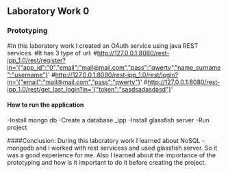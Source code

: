 ## Laboratory Work 0
### Prototyping

#In this laboratory work I created an OAuth service using java REST services.
#It has 3 type of url:
#http://127.0.0.1:8080/rest-ipp_1.0/rest/register?in='{"app_id":"0","email":"mail@mail.com","pass":"qwerty","name_surname":"username"}'
#http://127.0.0.1:8080/rest-ipp_1.0/rest/login?in='{"email":"mail@mail.com","pass":"qwerty"}'
#http://127.0.0.1:8080/rest-ipp_1.0/rest/get_last_login?in='{"token":"sasdsadasdasd"}'



#### How to run the application
-Install mongo db
-Create a database _ipp
-Install glassfish server
-Run project



####Conclusion: 
During this laboratory work I learned about NoSQL - mongodb and I worked with rest servicess and used glassfish server.
So it was a good experience for me. Also I learned about the importance of the prototyping and how is it important to do it before creating the project. 

